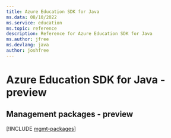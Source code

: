 ```yaml
---
title: Azure Education SDK for Java
ms.data: 08/10/2022
ms.service: education
ms.topic: reference
description: Reference for Azure Education SDK for Java
ms.author: jfree
ms.devlang: java
author: joshfree
---
```

# Azure Education SDK for Java - preview

## Management packages - preview
[!INCLUDE [mgmt-packages](education-mgmt-index.md)]